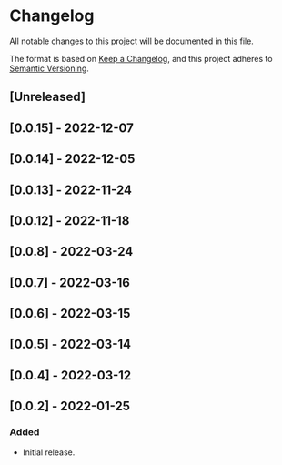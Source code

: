 # Changelog

All notable changes to this project will be documented in this file.

The format is based on [Keep a Changelog](https://keepachangelog.com/en/1.0.0/),
and this project adheres to [Semantic Versioning](https://semver.org/spec/v2.0.0.html).

## [Unreleased]

## [0.0.15] - 2022-12-07

## [0.0.14] - 2022-12-05

## [0.0.13] - 2022-11-24

## [0.0.12] - 2022-11-18

## [0.0.8] - 2022-03-24

## [0.0.7] - 2022-03-16

## [0.0.6] - 2022-03-15

## [0.0.5] - 2022-03-14

## [0.0.4] - 2022-03-12

## [0.0.2] - 2022-01-25

### Added
- Initial release.
